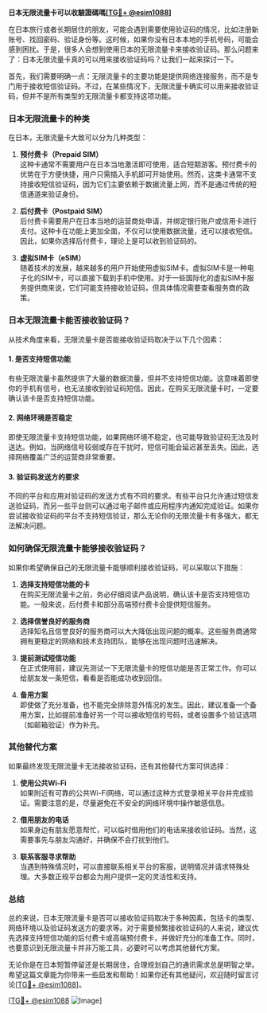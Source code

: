**日本无限流量卡可以收驗證碼嗎[[TG💪+ @esim1088](https://t.me/s/esim1088)]**

在日本旅行或者长期居住的朋友，可能会遇到需要使用验证码的情况，比如注册新账号、找回密码、验证身份等。这时候，如果你没有日本本地的手机号码，可能会感到困扰。于是，很多人会想到使用日本的无限流量卡来接收验证码。那么问题来了：日本无限流量卡真的可以用来接收验证码吗？让我们一起来探讨一下。

首先，我们需要明确一点：无限流量卡的主要功能是提供网络连接服务，而不是专门用于接收短信验证码。不过，在某些情况下，无限流量卡确实可以用来接收验证码，但并不是所有类型的无限流量卡都支持这项功能。

### 日本无限流量卡的种类

在日本，无限流量卡大致可以分为几种类型：

1. **预付费卡（Prepaid SIM）**  
   这种卡通常不需要用户在日本当地激活即可使用，适合短期游客。预付费卡的优势在于方便快捷，用户只需插入手机即可开始使用。然而，这类卡通常不支持接收短信验证码，因为它们主要依赖于数据流量上网，而不是通过传统的短信通道来验证身份。

2. **后付费卡（Postpaid SIM）**  
   后付费卡需要用户在日本当地的运营商处申请，并绑定银行账户或信用卡进行支付。这种卡在功能上更加全面，不仅可以使用数据流量，还可以接收短信。因此，如果你选择后付费卡，理论上是可以收到验证码的。

3. **虚拟SIM卡（eSIM）**  
   随着技术的发展，越来越多的用户开始使用虚拟SIM卡。虚拟SIM卡是一种电子化的SIM卡，可以直接下载到手机中使用。对于一些国际化的虚拟SIM卡服务提供商来说，它们可能支持接收验证码，但具体情况需要查看服务商的政策。

### 日本无限流量卡能否接收验证码？

从技术角度来看，无限流量卡是否能接收验证码取决于以下几个因素：

#### 1. 是否支持短信功能
有些无限流量卡虽然提供了大量的数据流量，但并不支持短信功能。这意味着即使你的手机有信号，也无法接收到验证码短信。因此，在购买无限流量卡时，一定要确认该卡是否支持短信功能。

#### 2. 网络环境是否稳定
即使无限流量卡支持短信功能，如果网络环境不稳定，也可能导致验证码无法及时送达。例如，当网络信号较弱或存在干扰时，短信可能会延迟甚至丢失。因此，选择网络覆盖广泛的运营商非常重要。

#### 3. 验证码发送方的要求
不同的平台和应用对验证码的发送方式有不同的要求。有些平台只允许通过短信发送验证码，而另一些平台则可以通过电子邮件或应用程序内通知完成验证。如果你尝试接收验证码的平台不支持短信验证，那么无论你的无限流量卡有多强大，都无法解决问题。

### 如何确保无限流量卡能够接收验证码？

如果你希望确保自己的无限流量卡能够顺利接收验证码，可以采取以下措施：

1. **选择支持短信功能的卡**  
   在购买无限流量卡之前，务必仔细阅读产品说明，确认该卡是否支持短信功能。一般来说，后付费卡和部分高端预付费卡会提供短信服务。

2. **选择信誉良好的服务商**  
   选择知名且信誉良好的服务商可以大大降低出现问题的概率。这些服务商通常拥有更稳定的网络和技术支持团队，能够在出现问题时迅速解决。

3. **提前测试短信功能**  
   在正式使用前，建议先测试一下无限流量卡的短信功能是否正常工作。你可以给朋友发一条短信，看看是否能成功收到回信。

4. **备用方案**  
   即使做了充分准备，也不能完全排除意外情况的发生。因此，建议准备一个备用方案，比如提前准备好另一个可以接收短信的号码，或者设置多个验证选项（如邮箱验证）作为补充。

### 其他替代方案

如果最终发现无限流量卡无法接收验证码，还有其他替代方案可供选择：

1. **使用公共Wi-Fi**  
   如果附近有可靠的公共Wi-Fi网络，可以通过这种方式登录相关平台并完成验证。需要注意的是，尽量避免在不安全的网络环境中操作敏感信息。

2. **借用朋友的电话**  
   如果身边有朋友愿意帮忙，可以临时借用他们的电话来接收验证码。当然，这需要事先与朋友沟通好，并确保不会打扰到他们。

3. **联系客服寻求帮助**  
   当遇到特殊情况时，可以直接联系相关平台的客服，说明情况并请求特殊处理。大多数正规平台都会为用户提供一定的灵活性和支持。

### 总结

总的来说，日本无限流量卡是否可以接收验证码取决于多种因素，包括卡的类型、网络环境以及验证码发送方的要求等。对于需要频繁接收验证码的人来说，建议优先选择支持短信功能的后付费卡或高端预付费卡，并做好充分的准备工作。同时，也要意识到无限流量卡并非万能工具，必要时可以考虑其他替代方案。

无论你是在日本短暂停留还是长期居住，合理规划自己的通讯需求总是明智之举。希望这篇文章能为你带来一些启发和帮助！如果你还有其他疑问，欢迎随时留言讨论[[TG💪+ @esim1088](https://t.me/s/esim1088)]。

[[TG💪+ @esim1088](https://t.me/s/esim1088) ![Image](https://i.postimg.cc/4NQfJmqS/Snipaste-2025-05-13-00-14-12.png)]